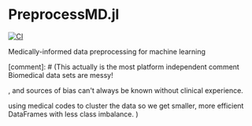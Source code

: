 # PreprocessMD.jl

[![CI](https://github.com/AshlinHarris/PreprocessMD.jl/actions/workflows/ci.yml/badge.svg)](https://github.com/AshlinHarris/PreprocessMD.jl/actions/workflows/ci.yml)

Medically-informed data preprocessing for machine learning

[comment]: # (This actually is the most platform independent comment
Biomedical data sets are messy! 

, and sources of bias can't always be known without clinical experience.

using medical codes to cluster the data so we get smaller, more efficient DataFrames with less class imbalance.
)
